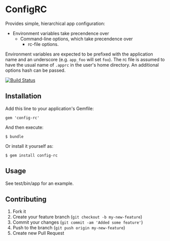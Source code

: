 # ConfigRC

Provides simple, hierarchical app configuration:

  * Environment variables take precendence over
    * Command-line options, which take precendence over
      * rc-file options.

Environment variables are expected to be prefixed with the application name and an underscore (e.g. `app_foo` will set `foo`). The rc file is assumed to have the usual name of `.apprc` in the user's home directory. An additional options hash can be passed.

[![Build Status](https://secure.travis-ci.org/nerab/config-rc.png?branch=master)](http://travis-ci.org/nerab/config-rc)

## Installation

Add this line to your application's Gemfile:

    gem 'config-rc'

And then execute:

    $ bundle

Or install it yourself as:

    $ gem install config-rc

## Usage

See test/bin/app for an example.

## Contributing

1. Fork it
2. Create your feature branch (`git checkout -b my-new-feature`)
3. Commit your changes (`git commit -am 'Added some feature'`)
4. Push to the branch (`git push origin my-new-feature`)
5. Create new Pull Request
